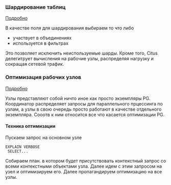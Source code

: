 ### Шардирование таблиц
[Подробно](https://docs.citusdata.com/en/v12.0/performance/performance_tuning.html#table-distribution-and-shards)

В качестве поля для шардирования выбираем то что либо
* участвует в объединениях
* используется в фильтрах

Это позволяет исключить неиспользуемые шарды. 
Кроме того, Citus делегитрует вычисления на рабочие узлы, распределяя нагрузку и сокращая сетевой трафик.

### Оптимизация рабочих узлов
[Подробно](https://docs.citusdata.com/en/v12.0/performance/performance_tuning.html#postgresql-tuning)

Узлы представляют собой ничто иное как просто экземпляры PG. Координатор распределяет запросы для параллельного прцессинга по узлам, а узлы в свою очередь просто работают в качестве отдельного экземпляра.
Сооотв к ним относится все что касается оптимизации PG.

#### Техника оптимизации
Пускаем запрос на основном узле
```
EXPLAIN VERBOSE
 SELECT...
```
Собираем план. в котором будет присутствовать контекстный запрос со всеми контекстными объектами узла.
Далее идем с этим запросом на узел и оптимизируем его. Далее пропагандируем оптимизацию на все узлы.

